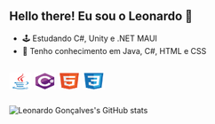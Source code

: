 ## Hello there! Eu sou o Leonardo 👋

- 🕹️ Estudando C#, Unity e .NET MAUI
- 📖 Tenho conhecimento em Java, C#, HTML e CSS

  
 <div style="display: inline_block"><br>
   
  <img align="center" alt="Leo-HTML" height="30" width="40" src="https://raw.githubusercontent.com/devicons/devicon/master/icons/java/java-original.svg">
  <img align="center" alt="Leo-Csharp" height="30" width="40" src="https://raw.githubusercontent.com/devicons/devicon/master/icons/csharp/csharp-original.svg">
  <img align="center" alt="Leo-HTML" height="30" width="40" src="https://raw.githubusercontent.com/devicons/devicon/master/icons/html5/html5-original.svg">
  <img align="center" alt="Leo-CSS" height="30" width="40" src="https://raw.githubusercontent.com/devicons/devicon/master/icons/css3/css3-original.svg">
  
</div>

  ##
  
<div> 

  ![Leonardo Gonçalves's GitHub stats](https://github-readme-stats.vercel.app/api?username=LeonardoGoncalvesCCF&show_icons=true&theme=tokyonight)

  
</div>
